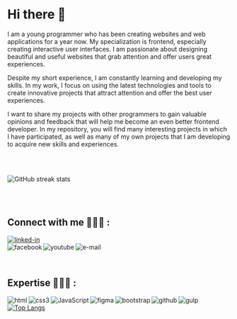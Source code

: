 # Hi there 👋

I am a young programmer who has been creating websites and web applications for a year now. My specialization is frontend, especially creating interactive user interfaces. I am passionate about designing beautiful and useful websites that grab attention and offer users great experiences.

Despite my short experience, I am constantly learning and developing my skills. In my work, I focus on using the latest technologies and tools to create innovative projects that attract attention and offer the best user experiences.

I want to share my projects with other programmers to gain valuable opinions and feedback that will help me become an even better frontend developer. In my repository, you will find many interesting projects in which I have participated, as well as many of my own projects that I am developing to acquire new skills and experiences.

<br><br>

![GitHub streak stats](https://streak-stats.demolab.com/?user=k4mlas)

<br><br>

## Connect with me 👨🏻‍💻 :

[<img align="center" alt="linked-in" src="https://img.shields.io/badge/linkedin-%230077B5.svg?&style=for-the-badge&logo=linkedin&logoColor=white"/>](https://www.linkedin.com/in/kamil-łaskarzewski-021b64253/)<br>[<img align="left" alt="facebook" src="https://img.shields.io/badge/facebook-%231877F2.svg?&style=for-the-badge&logo=facebook&logoColor=white"/>](https://www.facebook.com/profile.php?id=100003015224951)[<img align="left" alt="youtube" src="https://img.shields.io/badge/youtube-%432333F2.svg?&style=for-the-badge&logo=youtube&logoColor=white"/>](https://www.youtube.com/@k4mlas429)
[<img align="left" alt="e-mail" src="https://img.shields.io/badge/mail-%230077B5.svg?&style=for-the-badge&logo=gmail&logoColor=white"/>](k4mlas@gmail.com)

<br><br>

## Expertise 👨🏻‍🏫 :

<img align="left" alt="html" src="https://img.shields.io/badge/html5%20-%2320232a.svg?&style=for-the-badge&logo=html5&logoColor=%2361DAFB" /><img align="left" alt="css3" src="https://img.shields.io/badge/css3%20-%2343853D.svg?&style=for-the-badge&logo=css3&logoColor=white" /><img align="left" alt="JavaScript" src="https://img.shields.io/badge/Java Script-%23232F3E?logo=JavaScript&logoColor=white&style=for-the-badge" /><img align="left" alt="figma" src="https://img.shields.io/badge/Figma-%23316192.svg?&style=for-the-badge&logo=figma&logoColor=white" /><img align="left" alt="bootstrap" src="https://img.shields.io/badge/bootstrap-3DDC84?logo=bootstrap&logoColor=white&style=for-the-badge"/><img align="left" alt="github" src="https://img.shields.io/badge/GitHub%20-%236DB33F.svg?&style=for-the-badge&logo=GitHub&logoColor=white"/>
<img align="left" alt="gulp" src="https://img.shields.io/badge/gulp%20-%2361DAFB.svg?&style=for-the-badge&logo=gulp&logoColor=white"/>



[![Top Langs](https://github-readme-stats.vercel.app/api/top-langs/?username=k4mlas)](https://github.com/anuraghazra/github-readme-stats)





<!--
**k4mlas/k4mlas** is a ✨ _special_ ✨ repository because its `README.md` (this file) appears on your GitHub profile.

Here are some ideas to get you started:

- 🔭 I’m currently working on ...
- 🌱 I’m currently learning ...
- 👯 I’m looking to collaborate on ...
- 🤔 I’m looking for help with ...
- 💬 Ask me about ...
- 📫 How to reach me: ...
- 😄 Pronouns: ...
- ⚡ Fun fact: ...
-->

